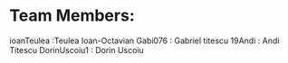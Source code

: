 # Team Members:
ioanTeulea :Teulea Ioan-Octavian
Gabi076 : Gabriel titescu
19Andi : Andi Titescu
DorinUscoiu1 : Dorin Uscoiu
